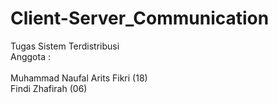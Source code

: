# Client-Server_Communication
Tugas Sistem Terdistribusi
<br>
Anggota :
<br> <br>
Muhammad Naufal Arits Fikri (18)
<br>
Findi Zhafirah (06)